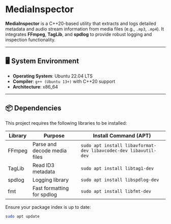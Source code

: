 # MediaInspector

**MediaInspector** is a C++20-based utility that extracts and logs detailed metadata and audio stream information from media files (e.g., `.mp3`, `.mp4`). It integrates **FFmpeg**, **TagLib**, and **spdlog** to provide robust logging and inspection functionality.

---

## 🖥️ System Environment

- **Operating System**: Ubuntu 22.04 LTS
- **Compiler**: `g++ (Ubuntu 13+)` with C++20 support
- **Architecture**: x86_64

---

## 📦 Dependencies

This project requires the following libraries to be installed:

| Library      | Purpose                       | Install Command (APT)                                     |
|--------------|-------------------------------|------------------------------------------------------------|
| FFmpeg       | Parse and decode media files  | `sudo apt install libavformat-dev libavcodec-dev libavutil-dev` |
| TagLib       | Read ID3 metadata             | `sudo apt install libtag1-dev`                             |
| spdlog       | Logging library               | `sudo apt install libspdlog-dev`                           |
| fmt          | Fast formatting for spdlog    | `sudo apt install libfmt-dev`                              |

Ensure your package index is up to date:

```bash
sudo apt update
